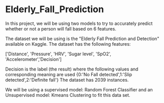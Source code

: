 # Elderly_Fall_Prediction
 
In this project, we will be using two models to try to accurately predict whether or not a person will fall based on 6 features.

The dataset we will be using is the "Elderly Fall Prediction and Detection" available on Kaggle.
The dataset has the following features:

['Distance', 'Pressure', 'HRV', 'Sugar level', 'SpO2', 'Accelerometer','Decision']

Decision is the label (the result) where the following values and corresponding meaning are used
{0:'No Fall detected',1:'Slip detected',2:'Definite fall'}
The dataset has 2039 instances. 

We will be using a supervised model: Random Forest Classifier and an Unsupervised model: Kmeans Clustering to fit this data set. 
